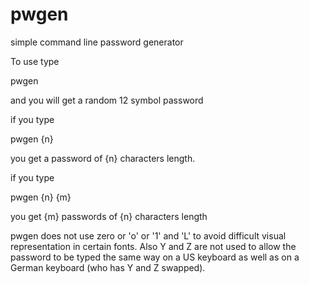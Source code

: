 # pwgen
simple command line password generator

To use type

pwgen


and you will get a random 12 symbol password


if you type 

pwgen {n}

you get a password of {n} characters length.

if you type

pwgen {n} {m}

you get {m} passwords of {n} characters length

pwgen does not use zero or 'o' or '1' and 'L'
to avoid difficult visual representation in certain fonts.
Also Y and Z are not used to allow the password to be typed
the same way on a US keyboard as well as on a German keyboard
(who has Y and Z swapped).

